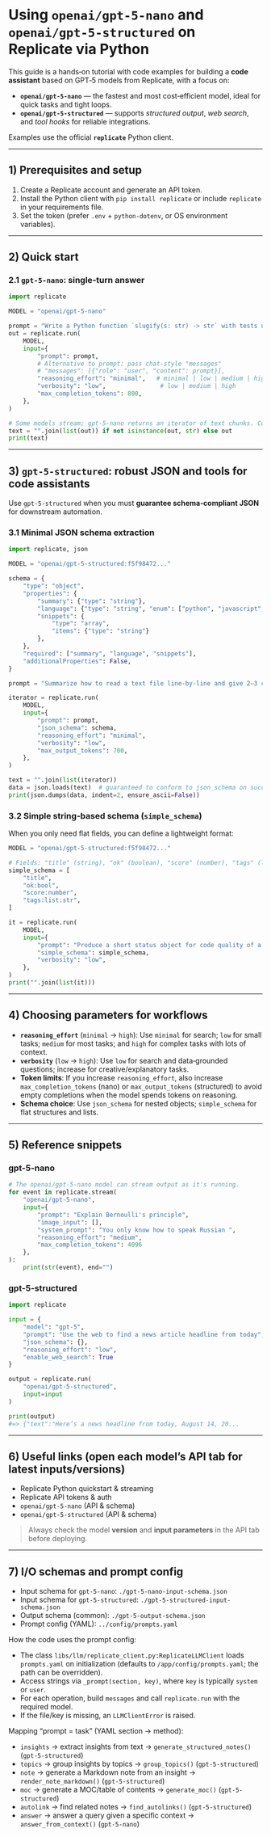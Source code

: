 # Using `openai/gpt-5-nano` and `openai/gpt-5-structured` on Replicate via Python

This guide is a hands‑on tutorial with code examples for building a **code assistant** based on GPT‑5 models from Replicate, with a focus on:
- **`openai/gpt-5-nano`** — the fastest and most cost‑efficient model, ideal for quick tasks and tight loops.
- **`openai/gpt-5-structured`** — supports _structured output_, _web search_, and _tool hooks_ for reliable integrations.

Examples use the official **`replicate`** Python client.

---

## 1) Prerequisites and setup

1. Create a Replicate account and generate an API token.
2. Install the Python client with `pip install replicate` or include `replicate` in your requirements file.
3. Set the token (prefer `.env` + `python-dotenv`, or OS environment variables).

---

## 2) Quick start

### 2.1 `gpt-5-nano`: single‑turn answer
```python
import replicate

MODEL = "openai/gpt-5-nano"

prompt = "Write a Python function `slugify(s: str) -> str` with tests using pytest."
out = replicate.run(
    MODEL,
    input={
        "prompt": prompt,
        # Alternative to prompt: pass chat-style "messages"
        # "messages": [{"role": "user", "content": prompt}],
        "reasoning_effort": "minimal",   # minimal | low | medium | high
        "verbosity": "low",               # low | medium | high
        "max_completion_tokens": 800,
    },
)

# Some models stream; gpt-5-nano returns an iterator of text chunks. Concatenate:
text = "".join(list(out)) if not isinstance(out, str) else out
print(text)
```

---

## 3) `gpt-5-structured`: robust JSON and tools for code assistants

Use `gpt-5-structured` when you must **guarantee schema‑compliant JSON** for downstream automation.

### 3.1 Minimal JSON schema extraction
```python
import replicate, json

MODEL = "openai/gpt-5-structured:f5f98472..."

schema = {
    "type": "object",
    "properties": {
        "summary": {"type": "string"},
        "language": {"type": "string", "enum": ["python", "javascript", "bash"]},
        "snippets": {
            "type": "array",
            "items": {"type": "string"}
        },
    },
    "required": ["summary", "language", "snippets"],
    "additionalProperties": False,
}

prompt = "Summarize how to read a text file line-by-line and give 2–3 code snippets in Python."

iterator = replicate.run(
    MODEL,
    input={
        "prompt": prompt,
        "json_schema": schema,
        "reasoning_effort": "minimal",
        "verbosity": "low",
        "max_output_tokens": 700,
    },
)

text = "".join(list(iterator))
data = json.loads(text)  # guaranteed to conform to json_schema on success
print(json.dumps(data, indent=2, ensure_ascii=False))
```

### 3.2 Simple string‑based schema (`simple_schema`)
When you only need flat fields, you can define a lightweight format:
```python
MODEL = "openai/gpt-5-structured:f5f98472..."

# Fields: "title" (string), "ok" (boolean), "score" (number), "tags" (list[str])
simple_schema = [
    "title",
    "ok:bool",
    "score:number",
    "tags:list:str",
]

it = replicate.run(
    MODEL,
    input={
        "prompt": "Produce a short status object for code quality of a 200‑line module.",
        "simple_schema": simple_schema,
        "verbosity": "low",
    },
)
print("".join(list(it)))
```

---

## 4) Choosing parameters for workflows

- **`reasoning_effort`** (`minimal` → `high`): Use `minimal` for search; `low` for small tasks; `medium` for most tasks; and `high` for complex tasks with lots of context.
- **`verbosity`** (`low` → `high`): Use `low` for search and data‑grounded questions; increase for creative/explanatory tasks.
- **Token limits**: If you increase `reasoning_effort`, also increase `max_completion_tokens` (nano) or `max_output_tokens` (structured) to avoid empty completions when the model spends tokens on reasoning.
- **Schema choice**: Use `json_schema` for nested objects; `simple_schema` for flat structures and lists.

---

## 5) Reference snippets

### gpt-5-nano

```python
# The openai/gpt-5-nano model can stream output as it's running.
for event in replicate.stream(
    "openai/gpt-5-nano",
    input={
        "prompt": "Explain Bernoulli's principle",
        "image_input": [],
        "system_prompt": "You only know how to speak Russian ",
        "reasoning_effort": "medium",
        "max_completion_tokens": 4096
    },
):
    print(str(event), end="")
```

### gpt-5-structured

```python
import replicate

input = {
    "model": "gpt-5",
    "prompt": "Use the web to find a news article headline from today",
    "json_schema": {},
    "reasoning_effort": "low",
    "enable_web_search": True
}

output = replicate.run(
    "openai/gpt-5-structured",
    input=input
)

print(output)
#=> {"text":"Here’s a news headline from today, August 14, 20...
```

---

## 6) Useful links (open each model’s **API** tab for latest inputs/versions)

- Replicate Python quickstart & streaming
- Replicate API tokens & auth
- `openai/gpt-5-nano` (API & schema)
- `openai/gpt-5-structured` (API & schema)

> Always check the model **version** and **input parameters** in the API tab before deploying.

---

## 7) I/O schemas and prompt config

- Input schema for `gpt-5-nano`: `./gpt-5-nano-input-schema.json`
- Input schema for `gpt-5-structured`: `./gpt-5-structured-input-schema.json`
- Output schema (common): `./gpt-5-output-schema.json`
- Prompt config (YAML): `../config/prompts.yaml`

How the code uses the prompt config:
- The class `libs/llm/replicate_client.py:ReplicateLLMClient` loads `prompts.yaml` on initialization (defaults to `/app/config/prompts.yaml`; the path can be overridden).
- Access strings via `_prompt(section, key)`, where `key` is typically `system` or `user`.
- For each operation, build `messages` and call `replicate.run` with the required model.
- If the file/key is missing, an `LLMClientError` is raised.

Mapping “prompt = task” (YAML section → method):
- `insights` → extract insights from text → `generate_structured_notes()` (`gpt-5-structured`)
- `topics` → group insights by topics → `group_topics()` (`gpt-5-structured`)
- `note` → generate a Markdown note from an insight → `render_note_markdown()` (`gpt-5-structured`)
- `moc` → generate a MOC/table of contents → `generate_moc()` (`gpt-5-structured`)
- `autolink` → find related notes → `find_autolinks()` (`gpt-5-structured`)
- `answer` → answer a query given a specific context → `answer_from_context()` (`gpt-5-nano`)
